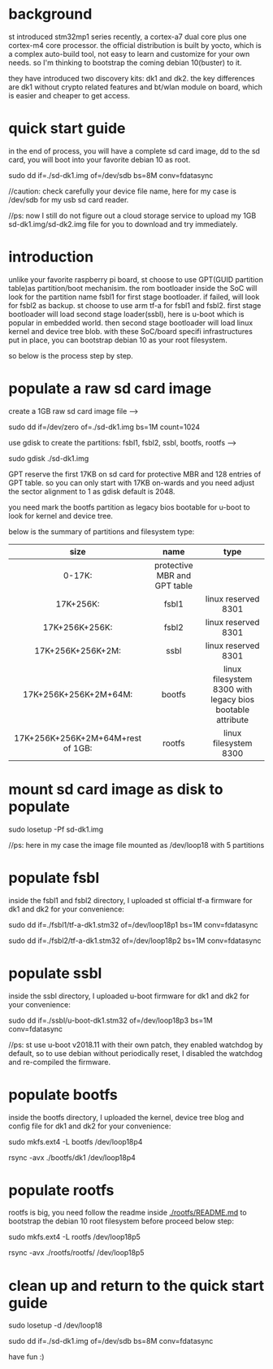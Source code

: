 # background
st introduced stm32mp1 series recently, a cortex-a7 dual core plus one cortex-m4 core processor. the official distribution is built by yocto, which is a complex auto-build tool, not easy to learn and customize for your own needs. so I'm thinking to bootstrap the coming debian 10(buster) to it.

they have introduced two discovery kits: dk1 and dk2. the key differences are dk1 without crypto related features and bt/wlan module on board, which is easier and cheaper to get access.

# quick start guide
in the end of process, you will have a complete sd card image, dd to the sd card, you will boot into your favorite debian 10 as root.

sudo dd if=./sd-dk1.img of=/dev/sdb bs=8M conv=fdatasync

//caution: check carefully your device file name, here for my case is /dev/sdb for my usb sd card reader.

//ps: now I still do not figure out a cloud storage service to upload my 1GB sd-dk1.img/sd-dk2.img file for you to download and try immediately.

# introduction
unlike your favorite raspberry pi board, st choose to use GPT(GUID partition table)as partition/boot mechanisim. the rom bootloader inside the SoC will look for the partition name fsbl1 for first stage bootloader. if failed, will look for fsbl2 as backup. st choose to use arm tf-a for fsbl1 and fsbl2. first stage bootloader will load second stage loader(ssbl), here is u-boot which is popular in embedded world. then second stage bootloader will load linux kernel and device tree blob. with these SoC/board specifi infrastructures put in place, you can bootstrap debian 10 as your root filesystem.

so below is the process step by step.

# populate a raw sd card image
create a 1GB raw sd card image file -->

sudo dd if=/dev/zero of=./sd-dk1.img bs=1M count=1024

use gdisk to create the partitions: fsbl1, fsbl2, ssbl, bootfs, rootfs -->

sudo gdisk ./sd-dk1.img

GPT reserve the first 17KB on sd card for protective MBR and 128 entries of GPT table. so you can only start with 17KB on-wards and you need adjust the sector alignment to 1 as gdisk default is 2048.

you need mark the bootfs partition as legacy bios bootable for u-boot to look for kernel and device tree.

below is the summary of partitions and filesystem type:

| size | name | type |
| :----: | :----: | :----: |
| 0-17K: | protective MBR and GPT table |
| 17K+256K: | fsbl1 | linux reserved 8301 |
| 17K+256K+256K: | fsbl2 | linux reserved 8301 |
| 17K+256K+256K+2M: | ssbl | linux reserved 8301 |
| 17K+256K+256K+2M+64M: | bootfs | linux filesystem 8300 with legacy bios bootable attribute |
| 17K+256K+256K+2M+64M+rest of 1GB: | rootfs | linux filesystem 8300 |

# mount sd card image as disk to populate
sudo losetup -Pf sd-dk1.img

//ps: here in my case the image file mounted as /dev/loop18 with 5 partitions  

# populate fsbl
inside the fsbl1 and fsbl2 directory, I uploaded st official tf-a firmware for dk1 and dk2 for your convenience:

sudo dd if=./fsbl1/tf-a-dk1.stm32 of=/dev/loop18p1 bs=1M conv=fdatasync  

sudo dd if=./fsbl2/tf-a-dk1.stm32 of=/dev/loop18p2 bs=1M conv=fdatasync

# populate ssbl
inside the ssbl directory, I uploaded u-boot firmware for dk1 and dk2 for your convenience: 

sudo dd if=./ssbl/u-boot-dk1.stm32 of=/dev/loop18p3 bs=1M conv=fdatasync

//ps: st use u-boot v2018.11 with their own patch, they enabled watchdog by default, so to use debian without periodically reset, I disabled the watchdog and re-compiled the firmware.

# populate bootfs
inside the bootfs directory, I uploaded the kernel, device tree blog and config file for dk1 and dk2 for your convenience:

sudo mkfs.ext4 -L bootfs /dev/loop18p4

rsync -avx ./bootfs/dk1 /dev/loop18p4

# populate rootfs
rootfs is big, you need follow the readme inside [./rootfs/README.md](./rootfs/README.md) to bootstrap the debian 10 root filesystem before proceed below step:

sudo mkfs.ext4 -L rootfs /dev/loop18p5

rsync -avx ./rootfs/rootfs/ /dev/loop18p5

# clean up and return to the quick start guide

sudo losetup -d /dev/loop18

sudo dd if=./sd-dk1.img of=/dev/sdb bs=8M conv=fdatasync

have fun :)
